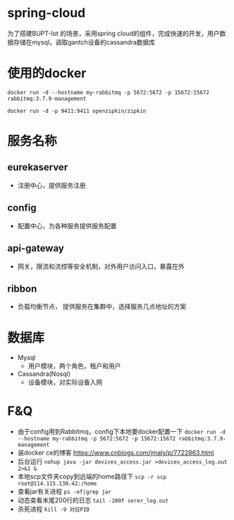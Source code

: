 # spring-cloud
为了搭建BUPT-Iot 的场景，采用spring cloud的组件，完成快速的开发，用户数据存储在mysql，调取gantch设备的cassandra数据库

# 使用的docker
```docker run -d --hostname my-rabbitmq -p 5672:5672 -p 15672:15672 rabbitmq:3.7.9-management```

```docker run -d -p 9411:9411 openzipkin/zipkin```

# 服务名称
## eurekaserver
  - 注册中心，提供服务注册

## config 
- 配置中心，为各种服务提供服务配置

## api-gateway
- 网关，限流和流控等安全机制，对外用户访问入口，暴露在外

## ribbon
- 负载均衡节点， 提供服务在集群中，选择服务几点地址的方案

# 数据库
- Mysql
   - 用户模块，两个角色，租户和用户
- Cassandra(Nosql)
   - 设备模块，对实际设备入网
   
# F&Q
- 由于config用到Rabbitmq，config下本地要docker配置一下 ```docker run -d --hostname my-rabbitmq -p 5672:5672 -p 15672:15672 rabbitmq:3.7.9-management```
- 装docker ce的博客 https://www.cnblogs.com/jmaly/p/7722863.html
- 后台运行 ```nohup java -jar devices_access.jar >devices_access_log.out 2>&1 &```
- 本地scp文件夹copy到远端的home路径下 ```scp -r scp root@114.115.130.42:/home```
- 查看jar有关进程 ```ps -ef|grep jar```
- 动态查看末尾200行的日志 ```tail -200f serer_log.out```
- 杀死进程 ```kill -9 对应PID```
